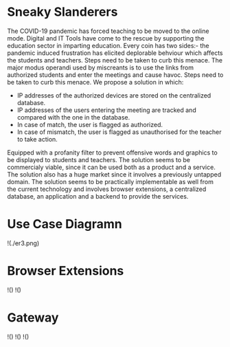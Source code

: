 
# Sneaky Slanderers

The COVID-19 pandemic has forced teaching to be moved to the online mode. Digital and IT Tools have come to the rescue by supporting the education sector in imparting education. Every coin has two sides:- the pandemic induced frustration has elicited deplorable behviour which affects the students and teachers. Steps need to be taken to curb this menace. The major modus operandi used by miscreants is to use the links from authorized students and enter the meetings and cause havoc. Steps need to be taken to curb this menace. We propose a solution in which: 

- IP addresses of the authorized devices are stored on the centralized database. 
- IP addresses of the users entering the meeting are tracked and compared with the one in the database.
- In case of match, the user is flagged as authorized. 
- In case of mismatch, the user is flagged as unauthorised for the teacher to take action.

Equipped with a profanity filter to prevent offensive words and graphics to be displayed to students and teachers. 
The solution seems to be commercialy viable, since it can be used both as a product and a service. The solution also has a huge market since it involves a previously untapped domain. The solution seems to be practically implementable as well from the current technology and involves browser extensions, a centralized database, an application and a backend to provide the services. 

# Use Case Diagramn

!(./er3.png)

# Browser Extensions

!()
!()

# Gateway

!()
!()
!()
